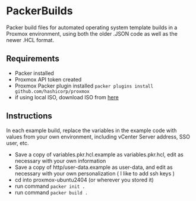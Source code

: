 # PackerBuilds
Packer build files for automated operating system template builds in a Proxmox environment, using both the older .JSON code as well as the newer .HCL format.

## Requirements
- Packer installed
- Proxmox API token created
- Proxmox Packer plugin installed `packer plugins install github.com/hashicorp/proxmox`
- if using local ISO, download ISO from [here](https://ubuntu.com/download/server)

## Instructions

In each example build, replace the variables in the example code with values from your own environment, including vCenter Server address, SSO user, etc.

- Save a copy of variables.pkr.hcl.example as variables.pkr.hcl, edit as necessary with your own information
- Save a copy of http/user-data.example as user-data, and edit as necessary with your own personalization ( I like to add ssh keys )
- cd into proxmox-ubuntu2404 (or wherever you stored it)
- run command `packer init .`
- run command `packer build .`